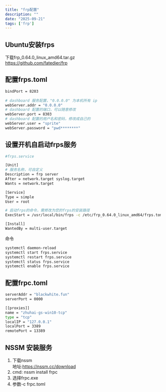 ```yaml
---
title: "frp配置"
description: ""
date: "2025-09-21"
tags: ['frp']
---
```


## Ubuntu安装frps  
下载frp_0.64.0_linux_amd64.tar.gz  
https://github.com/fatedier/frp  

## 配置frps.toml  
~~~sh
bindPort = 8203  
 
# dashboard 服务配置，"0.0.0.0" 为本机所有 ip
webServer.addr = "0.0.0.0"
# dashboard 配置的端口，可以随意修改
webServer.port = 8303
# dashboard 配置的用户名和密码，修改成自己的
webServer.user = "sprite"
webServer.password = "pwd********"
~~~

## 设置开机自启动frps服务  
~~~sh
#frps.service

[Unit]
# 服务名称，可自定义
Description = frp server
After = network.target syslog.target
Wants = network.target

[Service]
Type = simple
User = root

# 启动frps的命令，需修改为您的frps的安装路径
ExecStart = /usr/local/bin/frps -c /etc/frp_0.64.0_linux_amd64/frps.toml

[Install]
WantedBy = multi-user.target
~~~
命令  
~~~sh
systemctl daemon-reload
systemctl start frps.service
systemctl restart frps.service
systemctl status frps.service
systemctl enable frps.service
~~~

## 配置frpc.toml  
~~~sh
serverAddr = "blackwhite.fun"
serverPort = 0000

[[proxies]]
name = "zhuhai-gs-win10-tcp"
type = "tcp"
localIP = "127.0.0.1"
localPort = 3389
remotePort = 13389
~~~

## NSSM 安装服务
1. 下载nssm  
地址:https://nssm.cc/download  
2. cmd: nssm install frpc  
3. 选择frpc.exe  
4. 参数-c frpc.toml  